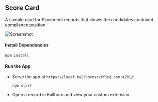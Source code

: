 ## Score Card

A sample card for Placement records that shows the candidates contrived compliance position

![Screenshot](../insight-poc-card-compliance/Placement%20Req%20Review%20Card.png)


#### Install Dependencies

```npm
npm install
```

#### Run the App

 *  Serve the app at `https://local.bullhornstaffing.com:4201/`:

    ```npm
    npm start
    ```

 * Open a record in Bullhorn and view your custom extension.
